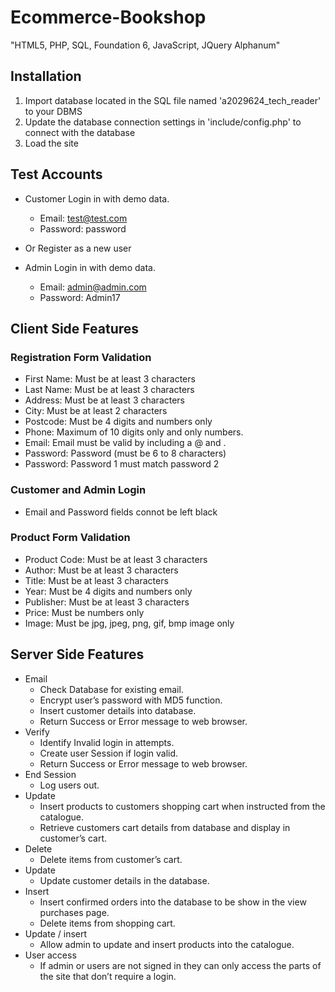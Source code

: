 # Ecommerce-Bookshop
"HTML5, PHP, SQL, Foundation 6, JavaScript, JQuery Alphanum"

## Installation

1. Import database located in the SQL file named 'a2029624_tech_reader' to your DBMS
2. Update the database connection settings in 'include/config.php' to connect with the database
3. Load the site

## Test Accounts

* Customer Login in with demo data. 
    * Email: test@test.com 
    * Password: password
* Or Register as a new user

* Admin Login in with demo data. 
    * Email: admin@admin.com
    * Password: Admin17

## Client Side Features

### Registration Form Validation

*	First Name: Must be at least 3 characters
*	Last Name:  Must be at least 3 characters
*	Address:  	Must be at least 3 characters
*	City:     	Must be at least 2 characters
*	Postcode:   Must be 4 digits and numbers only
*	Phone:    	Maximum of 10 digits only and only numbers.
*	Email:      Email must be valid by including a @ and . 
*	Password: 	Password (must be 6 to 8 characters)
*	Password:   Password 1 must match password 2

### Customer and Admin Login

* Email and Password fields connot be left black

### Product Form Validation

*	Product Code:	Must be at least 3 characters
*	Author:	Must be at least 3 characters
*	Title:	Must be at least 3 characters
*	Year:	Must be 4 digits and numbers only
*	Publisher:	Must be at least 3 characters
*	Price:	Must be numbers only
*	Image:	Must be jpg, jpeg, png, gif, bmp image only

## Server Side Features

* Email
    * Check Database for existing email.
    * Encrypt user’s password with MD5 function.
    * Insert customer details into database.
    * Return Success or Error message to web browser.
* Verify
    * Identify Invalid login in attempts.
    * Create user Session if login valid.
    * Return Success or Error message to web browser.
* End Session
    * Log users out.
* Update
    * Insert products to customers shopping cart when instructed from the catalogue.
    * Retrieve customers cart details from database and display in customer’s cart.
* Delete
    * Delete items from customer’s cart.
*	Update
    * Update customer details in the database.
* Insert
    * Insert confirmed orders into the database to be show in the view purchases page.
    * Delete items from shopping cart.
* Update / insert
    * Allow admin to update and insert products into the catalogue.
* User access
    * If admin or users are not signed in they can only access the parts of the site that don’t require a login.
    
